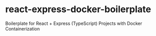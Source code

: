 # react-express-docker-boilerplate
Boilerplate for React + Express (TypeScript) Projects with Docker Containerization
